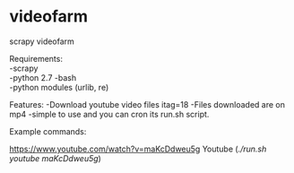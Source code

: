 # videofarm
scrapy videofarm

Requirements:  
 -scrapy  
 -python 2.7
 -bash    
 -python modules (urlib, re)

Features:
 -Download youtube video files itag=18
 -Files downloaded are on mp4
 -simple to use and you can cron its run.sh script.

Example commands:

https://www.youtube.com/watch?v=maKcDdweu5g
Youtube (_./run.sh youtube maKcDdweu5g_)
